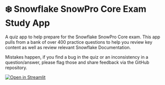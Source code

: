 # ❄️ Snowflake SnowPro Core Exam Study App

A quiz app to help prepare for the Snowflake SnowPro Core exam. This app pulls from a bank of over 400 practice questions to help you review key content as well as review relevant Snowflake Documentation. 

Mistakes happen, if you find a bug in the quiz or an inconsistency in a question/answer, please flag those and share feedback via the GitHub repository. 

[![Open in Streamlit](https://static.streamlit.io/badges/streamlit_badge_black_white.svg)](https://snowpro-core.streamlit.app/)
